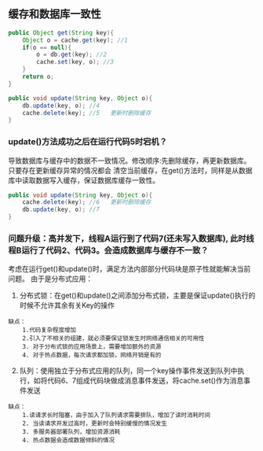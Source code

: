 ## 缓存和数据库一致性
```java
public Object get(String key){
    Object o = cache.get(key); //1
    if(o == null){
        o = db.get(key); //2
        cache.set(key, o); //3
    }
    return o;
}

public void update(String key, Object o){
    db.update(key, o); //4
    cache.delete(key); //5   更新时删除缓存
}
```
### update()方法成功之后在运行代码5时宕机？
导致数据库与缓存中的数据不一致情况。修改顺序:先删除缓存，再更新数据库。只要存在更新缓存异常的情况都会
清空当前缓存，在get()方法时，同样是从数据库中读取数据写入缓存，保证数据库缓存一致性。
```java
public void update(String key, Object o){
    cache.delete(key); //6   更新时删除缓存
    db.update(key, o); //7
}
```
### 问题升级：高并发下，线程A运行到了代码7(还未写入数据库), 此时线程B运行了代码2、代码3。会造成数据库与缓存不一致？
考虑在运行get()和update()时，满足方法内部部分代码块是原子性就能解决当前问题。
由于是分布式应用：
1. 分布式锁：在get()和update()之间添加分布式锁，主要是保证update()执行的时候不允许其余有关Key的操作
```
缺点：
    1.代码复杂程度增加
    2.引入了不相关的组建，就必须要保证锁发生时网络通信相关的可用性
    3. 对于分布式锁的应用场景上，需要增加额外的资源
    4. 对于热点数据，每次请求都加锁，网络开销是有的
```
2. 队列：使用独立于分布式应用的队列，同一个key操作事件发送到队列中执行，如将代码6、7组成代码块做成消息事件发送，将cache.set()作为消息事件发送
```
缺点：
    1.读请求长时阻塞，由于加入了队列请求需要排队，增加了读时消耗时间
    2. 当读请求并发过高时，更新时会特别缓慢的情况发生
    3. 多服务器部署队列，增加资源消耗
    4. 热点数据会造成数据倾斜的情况
```
